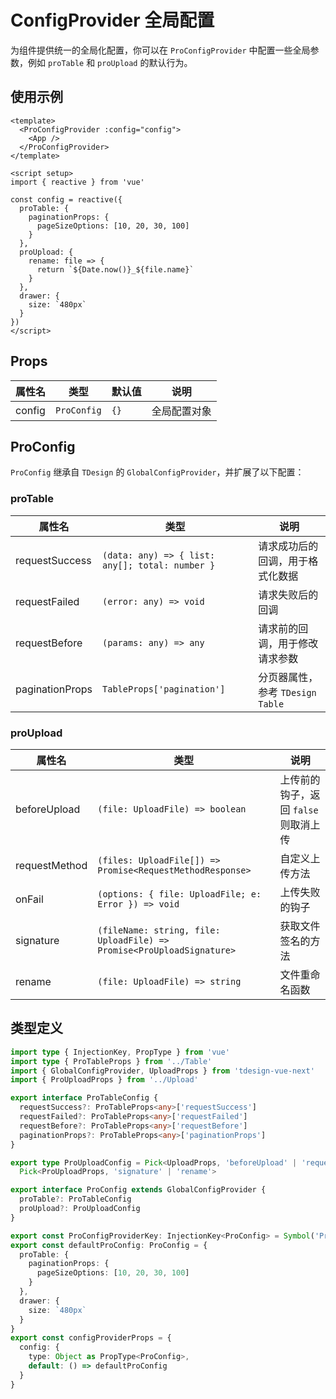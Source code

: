 # ConfigProvider 全局配置

为组件提供统一的全局化配置，你可以在 `ProConfigProvider` 中配置一些全局参数，例如 `proTable` 和 `proUpload` 的默认行为。

## 使用示例

```vue
<template>
  <ProConfigProvider :config="config">
    <App />
  </ProConfigProvider>
</template>

<script setup>
import { reactive } from 'vue'

const config = reactive({
  proTable: {
    paginationProps: {
      pageSizeOptions: [10, 20, 30, 100]
    }
  },
  proUpload: {
    rename: file => {
      return `${Date.now()}_${file.name}`
    }
  },
  drawer: {
    size: `480px`
  }
})
</script>
```

## Props

| 属性名 | 类型        | 默认值 | 说明         |
| ------ | ----------- | ------ | ------------ |
| config | `ProConfig` | `{}`   | 全局配置对象 |

## ProConfig

`ProConfig` 继承自 `TDesign` 的 `GlobalConfigProvider`，并扩展了以下配置：

### proTable

| 属性名          | 类型                                            | 说明                             |
| --------------- | ----------------------------------------------- | -------------------------------- |
| requestSuccess  | `(data: any) => { list: any[]; total: number }` | 请求成功后的回调，用于格式化数据 |
| requestFailed   | `(error: any) => void`                          | 请求失败后的回调                 |
| requestBefore   | `(params: any) => any`                          | 请求前的回调，用于修改请求参数   |
| paginationProps | `TableProps['pagination']`                      | 分页器属性，参考 `TDesign Table` |

### proUpload

| 属性名        | 类型                                                                  | 说明                                  |
| ------------- | --------------------------------------------------------------------- | ------------------------------------- |
| beforeUpload  | `(file: UploadFile) => boolean`                                       | 上传前的钩子，返回 `false` 则取消上传 |
| requestMethod | `(files: UploadFile[]) => Promise<RequestMethodResponse>`             | 自定义上传方法                        |
| onFail        | `(options: { file: UploadFile; e: Error }) => void`                   | 上传失败的钩子                        |
| signature     | `(fileName: string, file: UploadFile) => Promise<ProUploadSignature>` | 获取文件签名的方法                    |
| rename        | `(file: UploadFile) => string`                                        | 文件重命名函数                        |

## 类型定义

```ts
import type { InjectionKey, PropType } from 'vue'
import type { ProTableProps } from '../Table'
import { GlobalConfigProvider, UploadProps } from 'tdesign-vue-next'
import { ProUploadProps } from '../Upload'

export interface ProTableConfig {
  requestSuccess?: ProTableProps<any>['requestSuccess']
  requestFailed?: ProTableProps<any>['requestFailed']
  requestBefore?: ProTableProps<any>['requestBefore']
  paginationProps?: ProTableProps<any>['paginationProps']
}

export type ProUploadConfig = Pick<UploadProps, 'beforeUpload' | 'requestMethod' | 'onFail'> &
  Pick<ProUploadProps, 'signature' | 'rename'>

export interface ProConfig extends GlobalConfigProvider {
  proTable?: ProTableConfig
  proUpload?: ProUploadConfig
}

export const ProConfigProviderKey: InjectionKey<ProConfig> = Symbol('ProConfigProviderKey')
export const defaultProConfig: ProConfig = {
  proTable: {
    paginationProps: {
      pageSizeOptions: [10, 20, 30, 100]
    }
  },
  drawer: {
    size: `480px`
  }
}
export const configProviderProps = {
  config: {
    type: Object as PropType<ProConfig>,
    default: () => defaultProConfig
  }
}
```
